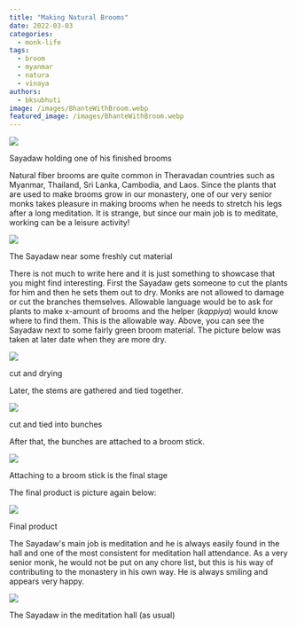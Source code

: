 ```yaml
---
title: "Making Natural Brooms"
date: 2022-03-03
categories: 
  - monk-life
tags: 
  - broom
  - myanmar
  - natura
  - vinaya
authors: 
  - bksubhuti
image: /images/BhanteWithBroom.webp
featured_image: /images/BhanteWithBroom.webp
---
```


![](/images/BhanteWithBroom.webp)

Sayadaw holding one of his finished brooms

Natural fiber brooms are quite common in Theravadan countries such as Myanmar, Thailand, Sri Lanka, Cambodia, and Laos. Since the plants that are used to make brooms grow in our monastery, one of our very senior monks takes pleasure in making brooms when he needs to stretch his legs after a long meditation. It is strange, but since our main job is to meditate, working can be a leisure activity!

![](/images/bhantebroom1-1.webp)

The Sayadaw near some freshly cut material

There is not much to write here and it is just something to showcase that you might find interesting. First the Sayadaw gets someone to cut the plants for him and then he sets them out to dry. Monks are not allowed to damage or cut the branches themselves. Allowable language would be to ask for plants to make x-amount of brooms and the helper (_kappiya_) would know where to find them. This is the allowable way. Above, you can see the Sayadaw next to some fairly green broom material. The picture below was taken at later date when they are more dry.

![](/images/broomheads1.webp)

cut and drying

Later, the stems are gathered and tied together.

![](/images/broomheads2.webp)

cut and tied into bunches

After that, the bunches are attached to a broom stick.

![](/images/Bhante-making-broom.webp)

Attaching to a broom stick is the final stage

The final product is picture again below:

![](/images/BhanteWithBroom.webp)

Final product

The Sayadaw's main job is meditation and he is always easily found in the hall and one of the most consistent for meditation hall attendance. As a very senior monk, he would not be put on any chore list, but this is his way of contributing to the monastery in his own way. He is always smiling and appears very happy.

![](/images/bhante-meditation.webp)

The Sayadaw in the meditation hall (as usual)
